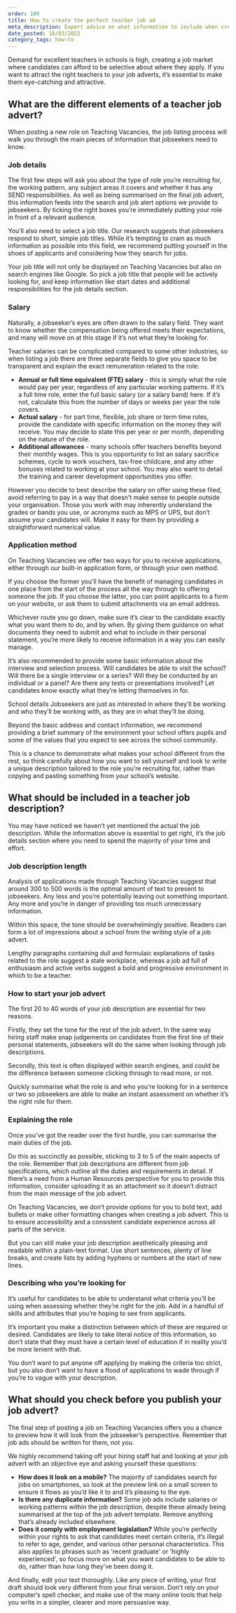 ```yaml
---
order: 100
title: How to create the perfect teacher job ad
meta_description: Expert advice on what information to include when creating a job advert, from the job title all the way through to how to apply.
date_posted: 18/03/2022
category_tags: how-to
---
```


Demand for excellent teachers in schools is high, creating a job market where candidates can afford to be selective about where they apply. If you want to attract the right teachers to your job adverts, it’s essential to make them eye-catching and attractive.

## What are the different elements of a teacher job advert?

When posting a new role on Teaching Vacancies, the job listing process will walk you through the main pieces of information that jobseekers need to know.

### Job details

The first few steps will ask you about the type of role you’re recruiting for, the working pattern, any subject areas it covers and whether it has any SEND responsibilities. As well as being summarised on the final job advert, this information feeds into the search and job alert options we provide to jobseekers. By ticking the right boxes you’re immediately putting your role in front of a relevant audience.

You’ll also need to select a job title. Our research suggests that jobseekers respond to short, simple job titles. While it’s tempting to cram as much information as possible into this field, we recommend putting yourself in the shoes of applicants and considering how they search for jobs.

Your job title will not only be displayed on Teaching Vacancies but also on search engines like Google. So pick a job title that people will be actively looking for, and keep information like start dates and additional responsibilities for the job details section.

### Salary

Naturally, a jobseeker’s eyes are often drawn to the salary field. They want to know whether the compensation being offered meets their expectations, and many will move on at this stage if it’s not what they’re looking for.

Teacher salaries can be complicated compared to some other industries, so when listing a job there are three separate fields to give you space to be transparent and explain the exact remuneration related to the role:

* **Annual or full time equivalent (FTE) salary** - this is simply what the role would pay per year, regardless of any particular working patterns. If it’s a full time role, enter the full basic salary (or a salary band) here. If it’s not, calculate this from the number of days or weeks per year the role covers.
* **Actual salary** - for part time, flexible, job share or term time roles, provide the candidate with specific information on the money they will receive. You may decide to state this per year or per month, depending on the nature of the role.
* **Additional allowances** - many schools offer teachers benefits beyond their monthly wages. This is you opportunity to list an salary sacrifice schemes, cycle to work vouchers, tax-free childcare, and any other bonuses related to working at your school. You may also want to detail the training and career development opportunities you offer.

However you decide to best describe the salary on offer using these filed, avoid referring to pay in a way that doesn’t make sense to people outside your organisation. Those you work with may inherently understand the grades or bands you use, or acronyms such as MPS or UPS, but don’t assume your candidates will. Make it easy for them by providing a straightforward numerical value.

### Application method
On Teaching Vacancies we offer two ways for you to receive applications, either through our built-in application form, or through your own method.

If you choose the former you’ll have the benefit of managing candidates in one place from the start of the process all the way through to offering someone the job. If you choose the latter, you can point applicants to a form on your website, or ask them to submit attachments via an email address.

Whichever route you go down, make sure it’s clear to the candidate exactly what you want them to do, and by when. By giving them guidance on what documents they need to submit and what to include in their personal statement, you’re more likely to receive information in a way you can easily manage.

It’s also recommended to provide some basic information about the interview and selection process. Will candidates be able to visit the school? Will there be a single interview or a series? Will they be conducted by an individual or a panel? Are there any tests or presentations involved? Let candidates know exactly what they’re letting themselves in for.

School details
Jobseekers are just as interested in where they’ll be working and who they’ll be working with, as they are in what they’ll be doing.

Beyond the basic address and contact information, we recommend providing a brief summary of the environment your school offers pupils and some of the values that you expect to see across the school community.

This is a chance to demonstrate what makes your school different from the rest, so think carefully about how you want to sell yourself and look to write a unique description tailored to the role you’re recruiting for, rather than copying and pasting something from your school’s website.

## What should be included in a teacher job description?

You may have noticed we haven’t yet mentioned the actual the job description. While the information above is essential to get right, it’s the job details section where you need to spend the majority of your time and effort.

### Job description length

Analysis of applications made through Teaching Vacancies suggest that around 300 to 500 words is the optimal amount of text to present to jobseekers. Any less and you’re potentially leaving out something important. Any more and you’re in danger of providing too much unnecessary information. 

Within this space, the tone should be overwhelmingly positive. Readers can form a lot of impressions about a school from the writing style of a job advert.

Lengthy paragraphs containing dull and formulaic explanations of tasks related to the role suggest a stale workplace, whereas a job ad full of enthusiasm and active verbs suggest a bold and progressive environment in which to be a teacher.

### How to start your job advert

The first 20 to 40 words of your job description are essential for two reasons.

Firstly, they set the tone for the rest of the job advert. In the same way hiring staff make snap judgements on candidates from the first line of their personal statements, jobseekers will do the same when looking through job descriptions.

Secondly, this text is often displayed within search engines, and could be the difference between someone clicking through to read more, or not.

Quickly summarise what the role is and who you’re looking for in a sentence or two so jobseekers are able to make an instant assessment on whether it’s the right role for them.

### Explaining the role

Once you’ve got the reader over the first hurdle, you can summarise the main duties of the job.

Do this as succinctly as possible, sticking to 3 to 5 of the main aspects of the role. Remember that job descriptions are different from job specifications, which outline all the duties and requirements in detail. If there’s a need from a Human Resources perspective for you to provide this information, consider uploading it as an attachment so it doesn’t distract from the main message of the job advert. 

On Teaching Vacancies, we don’t provide options for you to bold text, add bullets or make other formatting changes when creating a job advert. This is to ensure accessibility and a consistent candidate experience across all parts of the service. 

But you can still make your job description aesthetically pleasing and readable within a plain-text format. Use short sentences, plenty of line breaks, and create lists by adding hyphens or numbers at the start of new lines.

### Describing who you’re looking for

It’s useful for candidates to be able to understand what criteria you’ll be using when assessing whether they’re right for the job. Add in a handful of skills and attributes that you’re hoping to see from applicants.

It’s important you make a distinction between which of these are required or desired. Candidates are likely to take literal notice of this information, so don’t state that they must have a certain level of education if in reality you’d be more lenient with that. 

You don’t want to put anyone off applying by making the criteria too strict, but you also don’t want to have a flood of applications to wade through if you’re to vague with your description.

## What should you check before you publish your job advert?

The final step of posting a job on Teaching Vacancies offers you a chance to preview how it will look from the jobseeker’s perspective. Remember that job ads should be written for them, not you.

We highly recommend taking off your hiring staff hat and looking at your job advert with an objective eye and asking yourself these questions:

* **How does it look on a mobile?** The majority of candidates search for jobs on smartphones, so look at the preview link on a small screen to ensure it flows as you’d like it to and it’s pleasing to the eye.
* **Is there any duplicate information?** Some job ads include salaries or working patterns within the job description, despite these already being summarised at the top of the job advert template. Remove anything that’s already included elsewhere.
* **Does it comply with employment legislation?** While you’re perfectly within your rights to ask that candidates meet certain criteria, it’s illegal to refer to age, gender, and various other personal characteristics. This also applies to phrases such as 'recent graduate' or 'highly experienced', so focus more on what you want candidates to be able to do, rather than how long they’ve been doing it.

And finally, edit your text thoroughly. Like any piece of writing, your first draft should look very different from your final version. Don’t rely on your computer’s spell checker, and make use of the many online tools that help you write in a simpler, clearer and more persuasive way.
